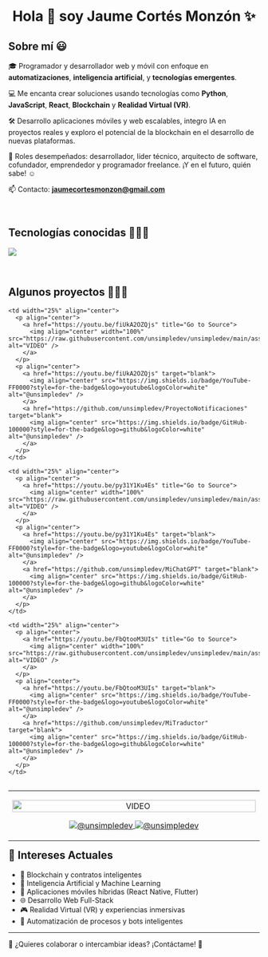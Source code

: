 <h1 align="center">Hola 👋 soy Jaume Cortés Monzón ✨</h1> 

<h2>Sobre mí 😃</h2>

<p align="left">
🎓 Programador y desarrollador web y móvil con enfoque en <strong>automatizaciones</strong>, <strong>inteligencia artificial</strong>, y <strong>tecnologías emergentes</strong>.

💻 Me encanta crear soluciones usando tecnologías como <strong>Python</strong>, <strong>JavaScript</strong>, <strong>React</strong>, <strong>Blockchain</strong> y <strong>Realidad Virtual (VR)</strong>.

🛠️ Desarrollo aplicaciones móviles y web escalables, integro IA en proyectos reales y exploro el potencial de la blockchain en el desarrollo de nuevas plataformas.

📝 Roles desempeñados: desarrollador, líder técnico, arquitecto de software, cofundador, emprendedor y programador freelance. ¡Y en el futuro, quién sabe! ☺️

📫 Contacto: **jaumecortesmonzon@gmail.com**
</p>
<br>

<h2>Tecnologías conocidas 👨🏻‍💻</h2>

<p align="left">
  <a href="https://skillicons.dev">
    <img src="https://skillicons.dev/icons?i=python,js,react,nodejs,html,css,flutter,dart,solidity,web3,blockchain,vr,ai,git,github,docker,mysql,firebase,ps,ai,figma,linux,vscode&perline=12" />
  </a>
</p>
<br>

<h2>Algunos proyectos 👨🏻‍💻</h2>

<table align="left">
  <tr border="none">
    <td width="25%" align="center">
      <p align="center">
        <a href="https://youtu.be/rISmdhlhOPM" title="Go to Source">
          <img align="center" width="100%" src="https://raw.githubusercontent.com/unsimpledev/unsimpledev/main/assets/smsgateway.webp" alt="VIDEO" />
        </a>
      </p>
      <p align="center">
        <a href="https://youtu.be/rISmdhlhOPM" target="blank">
          <img align="center" src="https://img.shields.io/badge/YouTube-FF0000?style=for-the-badge&logo=youtube&logoColor=white" alt="@unsimpledev" />
        </a>
        <a href="https://github.com/unsimpledev/ProyectoSMSGateway" target="blank">
          <img align="center" src="https://img.shields.io/badge/GitHub-100000?style=for-the-badge&logo=github&logoColor=white" alt="@unsimpledev" />
        </a>
      </p>
    </td>

    <td width="25%" align="center">
      <p align="center">
        <a href="https://youtu.be/fiUkA2OZQjs" title="Go to Source">
          <img align="center" width="100%" src="https://raw.githubusercontent.com/unsimpledev/unsimpledev/main/assets/notifandroid.webp" alt="VIDEO" />
        </a>
      </p>
      <p align="center">
        <a href="https://youtu.be/fiUkA2OZQjs" target="blank">
          <img align="center" src="https://img.shields.io/badge/YouTube-FF0000?style=for-the-badge&logo=youtube&logoColor=white" alt="@unsimpledev" />
        </a>
        <a href="https://github.com/unsimpledev/ProyectoNotificaciones" target="blank">
          <img align="center" src="https://img.shields.io/badge/GitHub-100000?style=for-the-badge&logo=github&logoColor=white" alt="@unsimpledev" />
        </a>
      </p>
    </td>

    <td width="25%" align="center">
      <p align="center">
        <a href="https://youtu.be/py31Y1Ku4Es" title="Go to Source">
          <img align="center" width="100%" src="https://raw.githubusercontent.com/unsimpledev/unsimpledev/main/assets/chatgptapp.webp" alt="VIDEO" />
        </a>
      </p>
      <p align="center">
        <a href="https://youtu.be/py31Y1Ku4Es" target="blank">
          <img align="center" src="https://img.shields.io/badge/YouTube-FF0000?style=for-the-badge&logo=youtube&logoColor=white" alt="@unsimpledev" />
        </a>
        <a href="https://github.com/unsimpledev/MiChatGPT" target="blank">
          <img align="center" src="https://img.shields.io/badge/GitHub-100000?style=for-the-badge&logo=github&logoColor=white" alt="@unsimpledev" />
        </a>
      </p>
    </td>

    <td width="25%" align="center">
      <p align="center">
        <a href="https://youtu.be/FbQtooM3UIs" title="Go to Source">
          <img align="center" width="100%" src="https://raw.githubusercontent.com/unsimpledev/unsimpledev/main/assets/traductorchatgpt.webp" alt="VIDEO" />
        </a>
      </p>
      <p align="center">
        <a href="https://youtu.be/FbQtooM3UIs" target="blank">
          <img align="center" src="https://img.shields.io/badge/YouTube-FF0000?style=for-the-badge&logo=youtube&logoColor=white" alt="@unsimpledev" />
        </a>
        <a href="https://github.com/unsimpledev/MiTraductor" target="blank">
          <img align="center" src="https://img.shields.io/badge/GitHub-100000?style=for-the-badge&logo=github&logoColor=white" alt="@unsimpledev" />
        </a>
      </p>
    </td>
  </tr>
</table>

<br><br><br><br><br>

<h2>🌟 Intereses Actuales</h2>

- 🔗 Blockchain y contratos inteligentes
- 🤖 Inteligencia Artificial y Machine Learning
- 📱 Aplicaciones móviles híbridas (React Native, Flutter)
- 🌐 Desarrollo Web Full-Stack
- 🎮 Realidad Virtual (VR) y experiencias inmersivas
- 🚀 Automatización de procesos y bots inteligentes

---

💬 ¿Quieres colaborar o intercambiar ideas? ¡Contáctame! 🚀
